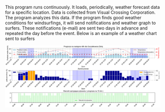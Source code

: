 This program runs continuously. 
It loads, periodically, weather forecast data for a specific location. 
Data is collected from Visual Crossing Corporation. 
The program analyzes this data. If the program finds good weather conditions for windsurfings, it will send notifications and weather graph to surfers. 
These notifications (e-mail) are sent two days in advance and repeated the day before the event.
Below is an example of a weather chart sent to surfers

![Below is an example of a weather chart added to e-mail](weather_plot.png)
